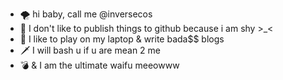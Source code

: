 - 🌪️ hi baby, call me @inversecos
- 👀 I don't like to publish things to github because i am shy >_<
- 💞️ I like to play on my laptop & write bada$$ blogs
- 🗡️ I will bash u if u are mean 2 me
- 💣 & I am the ultimate waifu meeowww

<!---
inversecos/inversecos is a ✨ special ✨ repository because its `README.md` (this file) appears on your GitHub profile.
You can click the Preview link to take a look at your changes.
--->
